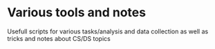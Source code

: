 # Various tools and notes
Usefull scripts for various tasks/analysis and data collection as well as tricks and notes about CS/DS topics
